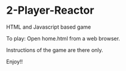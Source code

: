 # 2-Player-Reactor
HTML and Javascript based game

To play:
Open home.html from a web browser.

Instructions of the game are there only.

Enjoy!!
